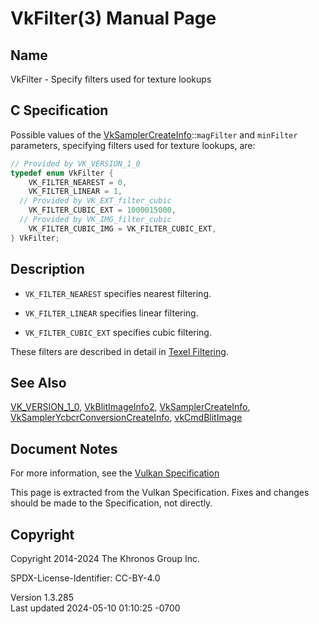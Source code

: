 # VkFilter(3) Manual Page

## Name

VkFilter - Specify filters used for texture lookups



## <a href="#_c_specification" class="anchor"></a>C Specification

Possible values of the
[VkSamplerCreateInfo](https://registry.khronos.org/vulkan/specs/1.3-extensions/man/html/VkSamplerCreateInfo.html)::`magFilter` and
`minFilter` parameters, specifying filters used for texture lookups,
are:

``` c
// Provided by VK_VERSION_1_0
typedef enum VkFilter {
    VK_FILTER_NEAREST = 0,
    VK_FILTER_LINEAR = 1,
  // Provided by VK_EXT_filter_cubic
    VK_FILTER_CUBIC_EXT = 1000015000,
  // Provided by VK_IMG_filter_cubic
    VK_FILTER_CUBIC_IMG = VK_FILTER_CUBIC_EXT,
} VkFilter;
```

## <a href="#_description" class="anchor"></a>Description

- `VK_FILTER_NEAREST` specifies nearest filtering.

- `VK_FILTER_LINEAR` specifies linear filtering.

- `VK_FILTER_CUBIC_EXT` specifies cubic filtering.

These filters are described in detail in <a
href="https://registry.khronos.org/vulkan/specs/1.3-extensions/html/vkspec.html#textures-texel-filtering"
target="_blank" rel="noopener">Texel Filtering</a>.

## <a href="#_see_also" class="anchor"></a>See Also

[VK_VERSION_1_0](https://registry.khronos.org/vulkan/specs/1.3-extensions/man/html/VK_VERSION_1_0.html),
[VkBlitImageInfo2](https://registry.khronos.org/vulkan/specs/1.3-extensions/man/html/VkBlitImageInfo2.html),
[VkSamplerCreateInfo](https://registry.khronos.org/vulkan/specs/1.3-extensions/man/html/VkSamplerCreateInfo.html),
[VkSamplerYcbcrConversionCreateInfo](https://registry.khronos.org/vulkan/specs/1.3-extensions/man/html/VkSamplerYcbcrConversionCreateInfo.html),
[vkCmdBlitImage](https://registry.khronos.org/vulkan/specs/1.3-extensions/man/html/vkCmdBlitImage.html)

## <a href="#_document_notes" class="anchor"></a>Document Notes

For more information, see the <a
href="https://registry.khronos.org/vulkan/specs/1.3-extensions/html/vkspec.html#VkFilter"
target="_blank" rel="noopener">Vulkan Specification</a>

This page is extracted from the Vulkan Specification. Fixes and changes
should be made to the Specification, not directly.

## <a href="#_copyright" class="anchor"></a>Copyright

Copyright 2014-2024 The Khronos Group Inc.

SPDX-License-Identifier: CC-BY-4.0

Version 1.3.285  
Last updated 2024-05-10 01:10:25 -0700
